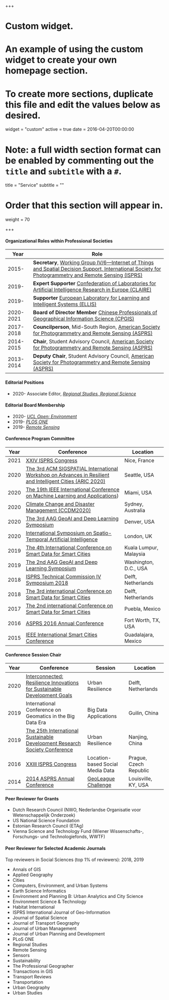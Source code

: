 +++
# Custom widget.
# An example of using the custom widget to create your own homepage section.
# To create more sections, duplicate this file and edit the values below as desired.
widget = "custom"
active = true
date = 2016-04-20T00:00:00

# Note: a full width section format can be enabled by commenting out the `title` and `subtitle` with a `#`.
title = "Service"
subtitle = ""

# Order that this section will appear in.
weight = 70

+++

#### Organizational Roles within Professional Societies
Year         | Role
-------------| ------------- 
2015-        | **Secretary**, [Working Group IV/6—Internet of Things and Spatial Decision Support, International Society for Photogrammetry and Remote Sensing (ISPRS)](http://www2.isprs.org/commissions/comm4/wg6.html)
2019-        | **Expert Supporter** [Confederation of Laboratories for Artificial Intelligence Research in Europe (CLAIRE)](https://claire-ai.org/)
2019-        | **Supporter** [European Laboratory for Learning and Intelligent Systems (ELLIS)](https://ellis.eu/)
2020-2021	 | **Board of Director Member** [Chinese Professionals of Geographical Information Science (CPGIS)](https://www.cpgis.org/)
2017- 2018   | **Councilperson**, Mid-South Region, [American Society for Photogrammetry and Remote Sensing (ASPRS)](https://www.asprs.org/)
2014-2015    | **Chair**, Student Advisory Council, [American Society for Photogrammetry and Remote Sensing (ASPRS)](https://www.asprs.org/)
2013-2014    | **Deputy Chair**, Student Advisory Council, [American Society for Photogrammetry and Remote Sensing (ASPRS)](https://www.asprs.org/)


#### Editorial Positions
- 2020-	Associate Editor, [*Regional Studies, Regional Science*](https://www.tandfonline.com/toc/rsrs20/current)


#### Editorial Board Membership
- 2020- [*UCL Open: Environment*](https://ucl.scienceopen.com/)
- 2019-	[*PLOS ONE*](https://journals.plos.org/plosone/)
- 2019-	[*Remote Sensing*](https://www.mdpi.com/journal/remotesensing)

#### Conference Program Committee
Year| Conference|Location
----| ----------|--------
2021| [XXIV ISPRS Congress](http://www.isprs2020-nice.com/)|Nice, France
2020| [The 3rd ACM SIGSPATIAL International Workshop on Advances in Resilient and Intelligent Cities (ARIC 2020)](https://urbands.github.io/aric2020/)|Seattle, USA
2020| [The 19th IEEE International Conference on Machine Learning and Applications](https://www.icmla-conference.org/icmla20/))|Miami, USA
2020| [Climate Change and Disaster Management (CCDM2020)](http://www.gi4dm.net/2020/)|Sydney, Australia
2020|[The 3rd AAG GeoAI and Deep Learning Symposium](https://aag.secure-abstracts.com/AAG%20Annual%20Meeting%202020/sessions-gallery)|Denver, USA
2020|[International Symposium on Spatio-Temporal Artificial Intelligence](http://spacetimeai.org/)|London, UK
2019|[The 4th International Conference on Smart Data for Smart Cities](https://www.geoinfo.utm.my/sdsc2019/)|Kuala Lumpur, Malaysia
2019|[The 2nd AAG GeoAI and Deep Learning Symposium](https://www.acsu.buffalo.edu/~yhu42/files/2019_AAG_GeoAI_Symposium.pdf)|Washington, D.C., USA
2018|[ISPRS Technical Commission IV Symposium 2018](http://www.isprs.org/tc4-symposium2018/)|Delft, Netherlands
2018|[The 3rd international Conference on Smart Data for Smart Cities](http://sdsc2018.hft-stuttgart.de/)|Delft, Netherlands
2017|[The 2nd international Conference on Smart Data for Smart Cities](http://ing.pue.itesm.mx/udms2017/)|Puebla, Mexico
2016|[ASPRS 2016 Annual Conference](http://conferences.asprs.org/archives/Fort-Worth-2016/Ft-Worth-2016-Home)|Fort Worth, TX, USA
2015|[IEEE International Smart Cities Conference](http://sites.ieee.org/isc2-2015/)|Guadalajara, Mexico

#### Conference Session Chair
Year| Conference|Session|Location
----| ----------|-------|--------
2020|[Interconnected: Resilience Innovations for Sustainable Development Goals](https://www.4tu.nl/resilience/en/events/joint-international-resilience-conference/)|Urban Resilience|Delft, Netherlands
2019|International Conference on Geomatics in the Big Data Era |Big Data Applications|Guilin, China
2019|[The 25th International Sustainable Development Research Society Conference](http://isdrs.org/)|Urban Resilience|Nanjing, China
2016|[XXIII ISPRS Congress](http://www.isprs2016-prague.com/)|Location-based Social Media Data|Prague, Czech Republic
2014|[2014 ASPRS Annual Conference](http://conferences.asprs.org/archives/Louisville-2014/blog)|[GeoLeague Challenge](https://www.asprs.org/student/geoleague-challenge-2014.html)|Louisville, KY, USA

#### Peer Reviewer for Grants
- Dutch Research Council (NWO, Nederlandse Organisatie voor Wetenschappelijk Onderzoek)
- US National Science Foundation
- Estonian Research Council (ETAg)
- Vienna Science and Technology Fund (Wiener Wissenschafts-, Forschungs- und Technologiefonds, WWTF)

#### Peer Reviewer for Selected Academic Journals
Top reviewers in Social Sciences (top 1% of reviewers): 2018, 2019
- Annals of GIS
- Applied Geography
- Cities
- Computers, Environment, and Urban Systems
- Earth Science Informatics
- Environment and Planning B: Urban Analytics and City Science
- Environment Science & Technology
- Habitat International 
- ISPRS International Journal of Geo-Information
- Journal of Spatial Science
- Journal of Transport Geography
- Journal of Urban Management
- Journal of Urban Planning and Development
- PLoS ONE
- Regional Studies
- Remote Sensing
- Sensors
- Sustainability
- The Professional Geographer
- Transactions in GIS
- Transport Reviews
- Transportation
- Urban Geography
- Urban Studies